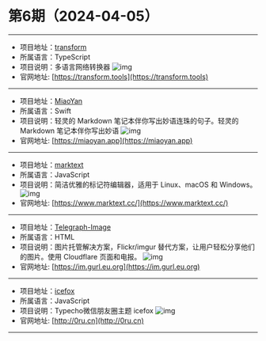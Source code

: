 # 第6期（2024-04-05）

---
- 项目地址：[transform](https://github.com/ritz078/transform)
- 所属语言：TypeScript
- 项目说明：多语言网络转换器
![img](/weekly/static/images/2024/1712278964.png)
- 官网地址: [https://transform.tools](https://transform.tools)
---
- 项目地址：[MiaoYan](https://github.com/tw93/MiaoYan)
- 所属语言：Swift
- 项目说明：轻灵的 Markdown 笔记本伴你写出妙语连珠的句子。轻灵的 Markdown 笔记本伴你写出妙语
![img](/weekly/static/images/2024/1712279251.png)
- 官网地址: [https://miaoyan.app](https://miaoyan.app)
---
- 项目地址：[marktext](https://github.com/marktext/marktext)
- 所属语言：JavaScript
- 项目说明：简洁优雅的标记符编辑器，适用于 Linux、macOS 和 Windows。
![img](/weekly/static/images/2024/1712280335.png)
- 官网地址: [https://www.marktext.cc/](https://www.marktext.cc/)
---
- 项目地址：[Telegraph-Image](https://github.com/cf-pages/Telegraph-Image)
- 所属语言：HTML
- 项目说明：图片托管解决方案，Flickr/imgur 替代方案，让用户轻松分享他们的图片。使用 Cloudflare 页面和电报。
![img](/weekly/static/images/2024/1712284410.png)
- 官网地址: [https://im.gurl.eu.org](https://im.gurl.eu.org)
---
- 项目地址：[icefox](https://github.com/xiaopanglian/icefox)
- 所属语言：JavaScript
- 项目说明：Typecho微信朋友圈主题 icefox
![img](/weekly/static/images/2024-04-05/1712295471.png)
- 官网地址: [http://0ru.cn](http://0ru.cn)
---